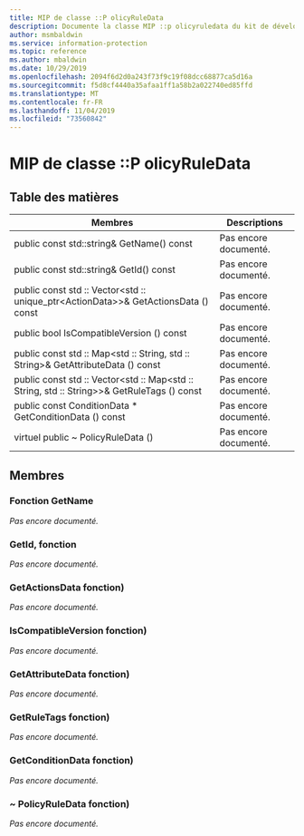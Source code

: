 ```yaml
---
title: MIP de classe ::P olicyRuleData
description: Documente la classe MIP ::p olicyruledata du kit de développement logiciel (SDK) Microsoft Information Protection (MIP).
author: msmbaldwin
ms.service: information-protection
ms.topic: reference
ms.author: mbaldwin
ms.date: 10/29/2019
ms.openlocfilehash: 2094f6d2d0a243f73f9c19f08dcc68877ca5d16a
ms.sourcegitcommit: f5d8cf4440a35afaa1ff1a58b2a022740ed85ffd
ms.translationtype: MT
ms.contentlocale: fr-FR
ms.lasthandoff: 11/04/2019
ms.locfileid: "73560842"
---
```

# <a name="class-mippolicyruledata"></a>MIP de classe ::P olicyRuleData 
  
## <a name="summary"></a>Table des matières
 Membres                        | Descriptions                                
--------------------------------|---------------------------------------------
public const std::string& GetName() const  | Pas encore documenté.
public const std::string& GetId() const  | Pas encore documenté.
public const std :: Vector\<std :: unique_ptr\<ActionData\>\>& GetActionsData () const  | Pas encore documenté.
public bool IsCompatibleVersion () const  | Pas encore documenté.
public const std :: Map\<std :: String, std :: String\>& GetAttributeData () const  | Pas encore documenté.
public const std :: Vector\<std :: Map\<std :: String, std :: String\>\>& GetRuleTags () const  | Pas encore documenté.
public const ConditionData * GetConditionData () const  | Pas encore documenté.
virtuel public ~ PolicyRuleData ()  | Pas encore documenté.
  
## <a name="members"></a>Membres
  
### <a name="getname-function"></a>Fonction GetName
_Pas encore documenté._

  
### <a name="getid-function"></a>GetId, fonction
_Pas encore documenté._

  
### <a name="getactionsdata-function"></a>GetActionsData fonction)
_Pas encore documenté._

  
### <a name="iscompatibleversion-function"></a>IsCompatibleVersion fonction)
_Pas encore documenté._

  
### <a name="getattributedata-function"></a>GetAttributeData fonction)
_Pas encore documenté._

  
### <a name="getruletags-function"></a>GetRuleTags fonction)
_Pas encore documenté._

  
### <a name="getconditiondata-function"></a>GetConditionData fonction)
_Pas encore documenté._

  
### <a name="policyruledata-function"></a>~ PolicyRuleData fonction)
_Pas encore documenté._
